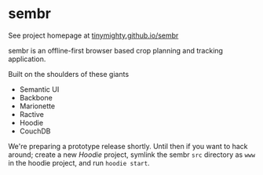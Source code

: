 sembr
=====

See project homepage at [tinymighty.github.io/sembr](http://tinymighty.github.io/sembr)

sembr is an offline-first browser based crop planning and tracking application.

Built on the shoulders of these giants

* Semantic UI
* Backbone
* Marionette
* Ractive
* Hoodie
* CouchDB


We're preparing a prototype release shortly.  Until then if you want to hack around; create a new _Hoodie_ project, symlink the sembr `src` directory as `www` in the hoodie project, and run `hoodie start`. 
